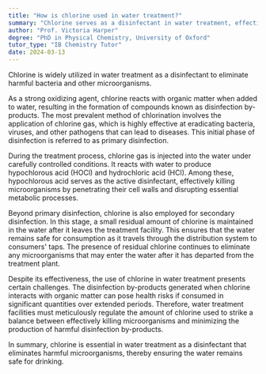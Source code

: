 ```yaml
---
title: "How is chlorine used in water treatment?"
summary: "Chlorine serves as a disinfectant in water treatment, effectively eliminating harmful bacteria and microorganisms to ensure safe drinking water."
author: "Prof. Victoria Harper"
degree: "PhD in Physical Chemistry, University of Oxford"
tutor_type: "IB Chemistry Tutor"
date: 2024-03-13
---
```


Chlorine is widely utilized in water treatment as a disinfectant to eliminate harmful bacteria and other microorganisms.

As a strong oxidizing agent, chlorine reacts with organic matter when added to water, resulting in the formation of compounds known as disinfection by-products. The most prevalent method of chlorination involves the application of chlorine gas, which is highly effective at eradicating bacteria, viruses, and other pathogens that can lead to diseases. This initial phase of disinfection is referred to as primary disinfection.

During the treatment process, chlorine gas is injected into the water under carefully controlled conditions. It reacts with water to produce hypochlorous acid (HOCl) and hydrochloric acid (HCl). Among these, hypochlorous acid serves as the active disinfectant, effectively killing microorganisms by penetrating their cell walls and disrupting essential metabolic processes.

Beyond primary disinfection, chlorine is also employed for secondary disinfection. In this stage, a small residual amount of chlorine is maintained in the water after it leaves the treatment facility. This ensures that the water remains safe for consumption as it travels through the distribution system to consumers' taps. The presence of residual chlorine continues to eliminate any microorganisms that may enter the water after it has departed from the treatment plant.

Despite its effectiveness, the use of chlorine in water treatment presents certain challenges. The disinfection by-products generated when chlorine interacts with organic matter can pose health risks if consumed in significant quantities over extended periods. Therefore, water treatment facilities must meticulously regulate the amount of chlorine used to strike a balance between effectively killing microorganisms and minimizing the production of harmful disinfection by-products.

In summary, chlorine is essential in water treatment as a disinfectant that eliminates harmful microorganisms, thereby ensuring the water remains safe for drinking.
    